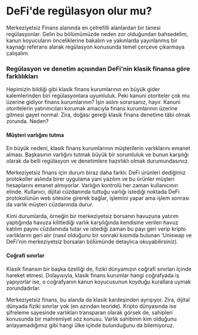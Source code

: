 # DeFi'de regülasyon olur mu?

Merkeziyetsiz Finans alanında en çetrefilli alanlardan bir tanesi regülasyonlar. Gelin bu bölümümüzde neden zor olduğundan bahsedelim, kanun koyucuların önceliklerine bakalım ve yakınlarda yayınlanmış bir kaynağı referans alarak regülasyon konusunda temel çerçeve çıkarmaya çalışalım. 

### Regülasyon ve denetim açısından DeFi'nin klasik finansa göre farklılıkları

Hepimizin bildiği gibi klasik finans kurumlarının en büyük gider kalemlerinden biri regülasyonlara uyumluluk. Peki kanuni otoriteler çok mu üzerine gidiyor finans kurumlarının? İşin aslını sorarsanız, hayır. Kanuni otoritelerin yatırımcıları korumak amacıyla finans kurumlarının üzerine gitmesi gayet normal. Zira, doğası gereği klasik finans denetime tâbi olmak zorunda. Neden? 

#### Müşteri varlığını tutma

En büyük nedeni, klasik finans kurumlarının müşterilerin varlıklarını emanet alması. Başkasının varlığını tutmak büyük bir sorumluluk ve bunun karşılığı olarak da belli regülasyon ve denetimlere hazırlıklı olmak durumundasınıız. 

Merkeziyetsiz finans için durum biraz daha farklı: DeFi ürünleri dediğimiz protokoller aslında birer uygulama yani yazılım ve bu ürünler müşteri hesaplarını emanet almıyorlar. Varlığın kontrolü her zaman kullanıcının elinde. Kullanıcı, dijital cüzdanında tuttuğu varlığı istediği noktada DeFi protokolünün web sitesine girerek bağlar, işlemini yapar ama işlem sonrası da varlık müşteri cüzdanında durur. 

Kimi durumlarda, örneğin bir merkeziyetsiz borsanın havuzuna yatırım yaptığında havuza kilitlediği varlık karşılığında kendisine verilen havuz katılım payını cüzdanında tutar ve istediği zaman bu payı geri verip kripto varlıklarını geri alır \(nasıl olduğunu bir sonraki kısımda bulunan 'Uniswap ve DeFi'nin merkeziyetsiz borsaları bölümünde detaylıca okuyabilirsiniz\). 

#### Coğrafi sınırlar 

Klasik finansın bir başka özelliği de, fiziki dünyamızın coğrafi sınırları içinde hareket etmesi. Dolayısıyla, klasik finans kurumlar hangi coğrafyada iş yapıyorlar ise, o coğrafyanın kanun koyucusunun koyduğu kurallara uymak zorundadırlar. 

Merkeziyetsiz finans, bu alanda da klasik kardeşinden ayrışıyor. Zira, dijital dünyada fiziki sınırlar yok \(en azından teoride\). Kripto dünyasında ise şifreleme sayesinde varlıkları transparan olarak görsek de, sahipleri konusunda bir mahremiyet söz konusu. Varlık sahibinin kim olduğunu anlayamadığımız gibi hangi ülke içinde bulunduğunu da bilemiyoruz. 

